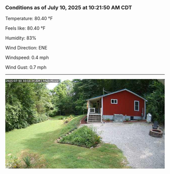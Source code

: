 ### Conditions as of July 10, 2025 at 10:21:50 AM CDT 

Temperature: 80.40 &deg;F

Feels like: 80.40 &deg;F

Humidity: 83%

Wind Direction: ENE

Windspeed: 0.4 mph

Wind Gust: 0.7 mph

---

<img src="./images/latest.jpeg"/>

